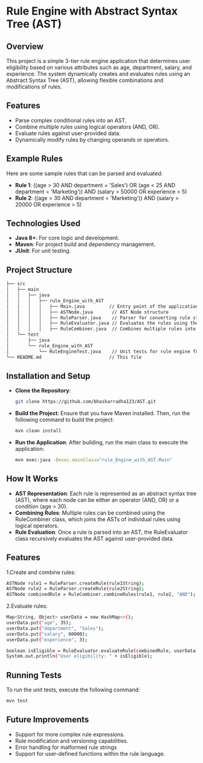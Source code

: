 # Rule Engine with Abstract Syntax Tree (AST)

## Overview
This project is a simple 3-tier rule engine application that determines user eligibility based on various attributes such as age, department, salary, and experience. The system dynamically creates and evaluates rules using an Abstract Syntax Tree (AST), allowing flexible combinations and modifications of rules.

## Features
- Parse complex conditional rules into an AST.
- Combine multiple rules using logical operators (AND, OR).
- Evaluate rules against user-provided data.
- Dynamically modify rules by changing operands or operators.

## Example Rules

Here are some sample rules that can be parsed and evaluated:

- **Rule 1**: ((age > 30 AND department = 'Sales') OR (age < 25 AND department = 'Marketing')) 
AND (salary > 50000 OR experience > 5)
- **Rule 2**: ((age > 30 AND department = 'Marketing')) 
AND (salary > 20000 OR experience > 5)




 ## Technologies Used
- **Java 8+**: For core logic and development.
- **Maven**: For project build and dependency management.
- **JUnit**: For unit testing.
## Project Structure
```bash
├── src
│   ├── main
│   │   ├── java
│   │   │   ├── rule_Engine_with_AST
│   │   │   │   ├── Main.java         // Entry point of the application
│   │   │   │   ├── ASTNode.java       // AST Node structure
│   │   │   │   ├── RuleParser.java    // Parser for converting rule strings to AST
│   │   │   │   ├── RuleEvaluator.java // Evaluates the rules using the AST
│   │   │   │   ├── RuleCombiner.java  // Combines multiple rules into a single AST
│   └── test
│       ├── java
│       └── rule_Engine_with_AST
│           └── RuleEngineTest.java    // Unit tests for rule engine functionalities
└── README.md                         // This file
```
 ## Installation and Setup
- **Clone the Repository**:
  ```bash
  git clone https://github.com/bhaskarradha123/AST.git

  ```
  
- **Build the Project**: Ensure that you have Maven installed. Then, run the following command to build the project:

   ```bash
   mvn clean install

   ``` 
- **Run the Application**: After building, run the main class to execute the application:

   ```bash
   mvn exec:java -Dexec.mainClass="rule_Engine_with_AST.Main"
   ```

## How It Works
- **AST Representation**: Each rule is represented as an abstract syntax tree (AST), where each node can be either an operator (AND, OR) or a condition (age > 30).
- **Combining Rules**: Multiple rules can be combined using the RuleCombiner class, which joins the ASTs of individual rules using logical operators.
- **Rule Evaluation**: Once a rule is parsed into an AST, the RuleEvaluator class recursively evaluates the AST against user-provided data.

## Features
1.Create and combine rules:
  ```bash
ASTNode rule1 = RuleParser.createRule(rule1String);
ASTNode rule2 = RuleParser.createRule(rule2String);
ASTNode combinedRule = RuleCombiner.combineRules(rule1, rule2, "AND");

  ```
2.Evaluate rules:
  ```bash
Map<String, Object> userData = new HashMap<>();
userData.put("age", 35);
userData.put("department", "Sales");
userData.put("salary", 60000);
userData.put("experience", 3);

boolean isEligible = RuleEvaluator.evaluateRule(combinedRule, userData);
System.out.println("User eligibility: " + isEligible);


  ```
## Running Tests
To run the unit tests, execute the following command:
```bash
mvn test
```

## Future Improvements
- Support for more complex rule expressions.
- Rule modification and versioning capabilities.
- Error handling for malformed rule strings
- Support for user-defined functions within the rule language.




